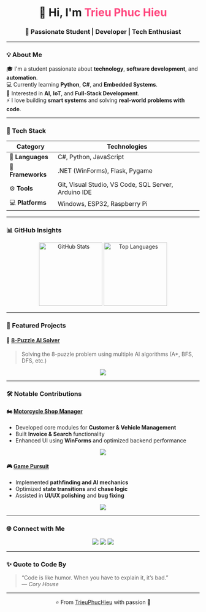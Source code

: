 <!-- Banner -->
<h1 align="center">👋 Hi, I'm <span style="color:#ff477e;">Trieu Phuc Hieu</span></h1>
<h3 align="center">🚀 Passionate Student | Developer | Tech Enthusiast</h3>

---

### 💡 About Me

🎓 I'm a student passionate about **technology**, **software development**, and **automation**.  
💻 Currently learning **Python**, **C#**, and **Embedded Systems**.  
🤖 Interested in **AI**, **IoT**, and **Full-Stack Development**.  
⚡ I love building **smart systems** and solving **real-world problems with code**.  

---

### 🧰 Tech Stack

| **Category** | **Technologies** |
|--------------|------------------|
| 💬 **Languages** | C#, Python, JavaScript |
| 🧱 **Frameworks** | .NET (WinForms), Flask, Pygame |
| ⚙️ **Tools** | Git, Visual Studio, VS Code, SQL Server, Arduino IDE |
| 💻 **Platforms** | Windows, ESP32, Raspberry Pi |

---

### 📊 GitHub Insights

<p align="center">
  <img src="https://github-readme-stats.vercel.app/api?username=TrieuHieu842&show_icons=true&theme=tokyonight" alt="GitHub Stats" height="165"/>
  <img src="https://github-readme-stats.vercel.app/api/top-langs/?username=TrieuHieu842&layout=compact&theme=tokyonight" alt="Top Languages" height="165"/>
</p>

---

### 🚀 Featured Projects

#### 🧩 [8-Puzzle AI Solver](https://github.com/TrieuHieu842/8-puzzle-with-6-group-Algorithms)
> Solving the 8-puzzle problem using multiple AI algorithms (A*, BFS, DFS, etc.)

<p align="center">
  <img src="https://github-readme-stats.vercel.app/api/pin/?username=TrieuHieu842&repo=8-puzzle-with-6-group-Algorithms&theme=tokyonight" />
</p>

---

### 🛠️ Notable Contributions

#### 🏍️ [Motorcycle Shop Manager](https://github.com/WuHou11/Motorcycle-shop-manager)
- Developed core modules for **Customer & Vehicle Management**
- Built **Invoice & Search** functionality  
- Enhanced UI using **WinForms** and optimized backend performance  

<p align="center">
  <img src="https://github-readme-stats.vercel.app/api/pin/?username=WuHou11&repo=Motorcycle-shop-manager&theme=tokyonight" />
</p>

#### 🎮 [Game Pursuit](https://github.com/minhnhutZzz/Game_Pursuit)
- Implemented **pathfinding and AI mechanics**  
- Optimized **state transitions** and **chase logic**  
- Assisted in **UI/UX polishing** and **bug fixing**  

<p align="center">
  <img src="https://github-readme-stats.vercel.app/api/pin/?username=minhnhutZzz&repo=Game_Pursuit&theme=tokyonight" />
</p>

---

### 🌐 Connect with Me

<p align="center">
  <a href="mailto:trieuphuchieu842@gmail.com"><img src="https://img.shields.io/badge/Gmail-D14836?logo=gmail&logoColor=white" /></a>
  <a href="https://www.linkedin.com/in/trieuphuchieu"><img src="https://img.shields.io/badge/LinkedIn-0077B5?logo=linkedin&logoColor=white" /></a>
  <a href="https://github.com/TrieuHieu842"><img src="https://img.shields.io/badge/GitHub-100000?logo=github&logoColor=white" /></a>
</p>

---

### ✨ Quote to Code By

> “Code is like humor. When you have to explain it, it’s bad.”  
> — *Cory House*

---

<p align="center">⭐️ From <a href="https://github.com/TrieuHieu842">TrieuPhucHieu</a> with passion 💖</p>
